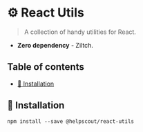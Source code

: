 # ⚙️ React Utils

> A collection of handy utilities for React.

- **Zero dependency** - Ziltch.

## Table of contents

<!-- START doctoc generated TOC please keep comment here to allow auto update -->
<!-- DON'T EDIT THIS SECTION, INSTEAD RE-RUN doctoc TO UPDATE -->

- [🔧 Installation](#-installation)

<!-- END doctoc generated TOC please keep comment here to allow auto update -->

## 🔧 Installation

```
npm install --save @helpscout/react-utils
```
